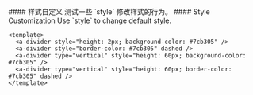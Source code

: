 <cn>
#### 样式自定义
测试一些 `style` 修改样式的行为。
</cn>

<us>
#### Style Customization
Use `style` to change default style.
</us>

```vue
<template>
  <a-divider style="height: 2px; background-color: #7cb305" />
  <a-divider style="border-color: #7cb305" dashed />
  <a-divider type="vertical" style="height: 60px; background-color: #7cb305" />
  <a-divider type="vertical" style="height: 60px; border-color: #7cb305" dashed />
</template>
```
